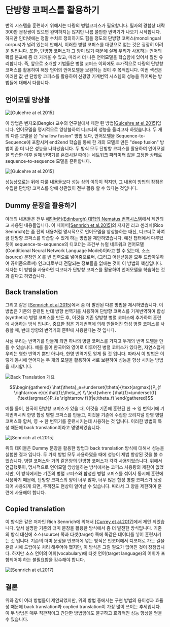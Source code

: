 # 단방향 코퍼스를 활용하기

번역 시스템을 훈련하기 위해서는 다량의 병렬코퍼스가 필요합니다. 필자의 경험상 대략 300만 문장쌍이 있으면 완벽하지는 않지만 나름 쓸만한 번역기가 나오기 시작합니다. 하지만 인터넷에는 정말 수치로 정의하기도 힘들 정도의 단방향 코퍼스(monolingual corpus)가 널려 있는데 반해서, 이러한 병렬 코퍼스를 대량으로 얻는 것은 굉장히 어려운 일입니다. 또한, 단방향 코퍼스가 그 양이 많기 때문에 실제 우리가 사용하는 언어의 확률 분포에 좀 더 가까울 수 있고, 따라서 더 나은 언어모델을 학습함에 있어서 훨씬 유리합니다. 즉, 앞으로 소개할 기법들은 병렬 코퍼스 이외에도 추가적으로 다량의 단방향 코퍼스를 활용하여 해당 언어의 언어모델을 보완하는 것이 주 목적입니다. 이번 섹션은 이러한 값 싼 단방향 코퍼스를 활용하여 신경망 기계번역 시스템의 성능을 쥐어짜는 방법들에 대해서 다룹니다.

## 언어모델 앙상블

![[[Gulcehre at el.2015]](https://arxiv.org/pdf/1503.03535.pdf)](../assets/nmt_with_lm_ensemble.png)  

이 방법은 벤지오(Bengio) 교수의 연구실에서 제안 된 방법[[Gulcehre at el.2015]](https://arxiv.org/pdf/1503.03535.pdf)입니다. 언어모델을 명시적으로 앙상블하여 디코더의 성능을 올리고자 하였습니다. 두 개의 다른 모델을 쓴 "shallow fusion" 방법 보다, 언어모델을 Sequence-to-Sequence에 포함시켜 end2end 학습을 통해 한 개의 모델로 만든 "deep fusion" 방법이 좀 더 나은 성능을 나타냈습니다. 두 방식 모두 단방향 코퍼스를 활용하여 언어모델을 학습한 이후 실제 번역기를 훈련시킬 때에는 네트워크 파라미터 값을 고정한 상태로 sequence-to-sequence 모델을 훈련합니다.

![[[Gulcehre at el.2015]](https://arxiv.org/pdf/1503.03535.pdf)](../assets/nmt_with_lm_ensemble_evaluation.png)  

성능상으로는 뒤에 다룰 내용들보다 성능 상의 이득이 적지만, 그 내용이 방법의 장점은 수집한 단방향 코퍼스를 양에 상관없이 전부 활용 할 수 있다는 것입니다.

## Dummy 문장을 활용하기

아래의 내용들은 전부 [에딘버러(Edinburgh) 대학의 Nematus 번역시스템](https://arxiv.org/pdf/1708.00726.pdf)에서 제안되고 사용된 내용들입니다. 이 페이퍼[[Sennrich et al.2015]](https://arxiv.org/pdf/1511.06709.pdf)의 저자인 리코 센리치(Rico Sennrich)는 좀 전의 내용처럼 명시적으로 언어모델을 앙상블하는 대신, 디코더로 하여금 단방향 코퍼스를 학습할 수 있게 하는 방법을 제안하였습니다. 예전 챕터에서 다루었듯이 sequence-to-sequence의 디코더는 조건부 뉴럴 네트워크 언어모델(Conditional Neural Network Language Model)이라고 할 수 있는데, 소스(source) 문장인 $X$ 를 빈 입력으로 넣어줌으로써, (그리고 어텐션등을 모두 드랍아웃하여 끊어줌으로써) 인코더로부터 전달되는 정보들을 없애는 것이 이 방법의 핵심입니다. 저자는 이 방법을 사용하면 디코더가 단방향 코퍼스를 활용하여 언어모델을 학습하는 것과 같다고 하였습니다.

## Back translation

그리고 같은 [[Sennrich et al.2015](https://arxiv.org/pdf/1511.06709.pdf)]에서 좀 더 발전된 다른 방법을 제시하였습니다. 이 방법은 기존의 훈련된 반대 방향 번역기를 사용하여 단방향 코퍼스를 기계번역하여 합성(synthetic) 벙렬 코퍼스를 만든 후, 이것을 기존 양방향 병렬 코퍼스에 추가하여 훈련에 사용하는 방식 입니다. 중요한 점은 기계번역에 의해 만들어진 합성 병렬 코퍼스를 사용할 때, 반대 방향의 번역기의 훈련에 사용한다는 것 입니다.

사실 우리는 번역기를 만들게 되면 하나의 병렬 코퍼스를 가지고 두개의 번역 모델을 만들 수 있습니다. 예를 들어 한국어와 영어로 이루어진 병렬 코퍼스가 있다면, 자연스럽게 우리는 영한 번역기 뿐만 아니라, 한영 번역기도 얻게 될 것 입니다. 따라서 이 방법은 이렇게 동시에 얻어지는 두 개의 모델을 활용하여 서로 보완하여 성능을 향상 시키는 방법을 제시합니다.

![Back Translation 개요](../assets/nmt_back_translation_overview.png)

$$\begin{gathered}
\hat{\theta}_e=\underset{\theta}{\text{argmax}}P_{f \rightarrow e}(e|\hat{f};\theta_e) \\
\text{where }\hat{f}=\underset{f}{\text{argmax}}P_{e \rightarrow f}(f|e;\theta_f)
\end{gathered}$$

예를 들어, 한국어 단방향 코퍼스가 있을 때, 이것을 기존에 훈련된 한 $\rightarrow$ 영 번역기에 기계번역시켜 한영 합성 병렬 코퍼스를 만들고, 이것을 기존에 수집한 오리지널 한영 병렬 코퍼스와 합쳐, 영 $\rightarrow$ 한 번역기를 훈련시키는데 사용하는 것 입니다. 이러한 방법의 특성 때문에 back translation이라고 명명되었습니다.

![[[Sennrich at el.2015]](https://arxiv.org/pdf/1511.06709.pdf)](../assets/nmt_back_translation.png)  

위의 테이블은 Dummy 문장을 활용한 방법과 back translation 방식에 대해서 성능을 실험한 결과 입니다. 두 가지 방법 모두 사용하였을 때에 성능이 제법 향상된 것을 볼 수 있습니다. 병렬 코퍼스와 거의 같은양의 단방향 코퍼스가 각각 사용되었습니다. 위에서 언급했듯이, 명시적으로 언어모델 앙상블하는 방식에서는 코퍼스 사용량의 제한이 없었지만, 이 방식에서는 기존의 병렬 코퍼스와 합성한 병렬 코퍼스를 섞어서 동시에 훈련에 사용하기 때문에, 단방향 코퍼스의 양이 너무 많아, 너무 많은 합성 병렬 코퍼스가 생성되어 사용되게 되면, 주객전도 현상이 일어날 수 있습니다. 따라서 그 양을 제한하여 훈련에 사용해야 합니다.

## Copied translation

이 방식은 같은 저자인 Rich Sennrich에 의해서 [[Currey et al.2017]](https://kheafield.com/papers/edinburgh/copy_paper.pdf)에서 제안 되었습니다. 앞서 설명한 기존의 더미 문장을 활용한 방식에서 좀 더 발전한 방식입니다. 기존의 방식 대신에 소스(source) 쪽과 타겟(target) 쪽에 똑같은 데이터를 넣어 훈련시키는 것 입니다. 기존의 더미 문장을 인코더에 넣는 방식은 인코더에서 디코더로 가는 길을 훈련 시에 드랍아웃 처리 해주어야 했지만, 이 방식은 그럴 필요가 없어진 것이 장점입니다. 하지만 소스 언어의 어휘(vocabulary)에 타겟 언어(target language)의 어휘가 포함되어야 하는 불필요함을 감수해야 합니다.

![[[Sennrich at el.2017]](https://arxiv.org/pdf/1708.00726.pdf)](../assets/nmt_copied_translation.png)  

## 결론

위와 같이 여러 방법들이 제안되었지만, 위의 방법 중에서는 구현 방법의 용이성과 효율성 때문에 back translation과 coplied translation이 가장 많이 쓰이는 추세입니다. 이 두 방법은 매우 직관적이고 간단한 방법임에도 불구하고 효과적인 성능 향상을 얻을 수 있습니다.

<!--
## Unsupervised Neural Machine Translation

[[Artetxe at el.2017]](https://arxiv.org/pdf/1710.11041.pdf)

![](../assets/rl-unsupervised-nmt-1.png)

![](../assets/rl-unsupervised-nmt-2.png)
-->